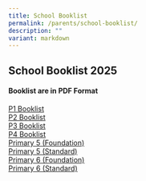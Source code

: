 ```yaml
---
title: School Booklist
permalink: /parents/school-booklist/
description: ""
variant: markdown
---
```

## School Booklist 2025

#### Booklist are in PDF Format

[P1 Booklist](/files/Booklist/2025/P1_2025.pdf)<br>
[P2 Booklist](/files/Booklist/2025/P2_2025.pdf)<br>
[P3 Booklist](/files/Booklist/2025/P3_2025.pdf)<br>
[P4 Booklist](/files/Booklist/2025/P4_2025.pdf)<br>
[Primary 5 (Foundation)](/files/Booklist/2025/P5__FDN__2025.pdf)<br>
[Primary 5 (Standard)](/files/Booklist/2025/P5__STD__2025.pdf)<br>
[Primary 6 (Foundation)](/files/Booklist/2025/P6__FDN__2025.pdf)<br>
[Primary 6 (Standard)](/files/Booklist/2025/P6__STD__2025.pdf)
